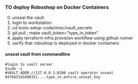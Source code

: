 ### TO deploy Roboshop on Docker Containers
0. unseal the vault
1. login to workstation
2. cd tools-setup-code/misc/vault_secrets
3. git pull ; make vault_token="type_in_token"
4. apply terraform infra provision workflow using github runner
5. varify that roboshop is deployed in docker containers
#### unseal vault from commandline
```text
#login to vault server
$sudo -i
#VAULT_ADDR://127.0.0.1:8200 vault operator unseal 0d76651d1698321....type_in_entire_unseal_key
